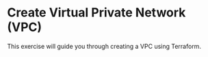 # Create Virtual Private Network (VPC)

This exercise will guide you through creating a VPC using Terraform.

